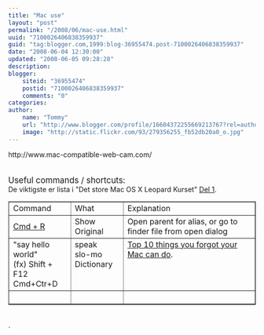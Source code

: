 ```yaml
---
title: "Mac use"
layout: "post"
permalink: "/2008/06/mac-use.html"
uuid: "7100026406838359937"
guid: "tag:blogger.com,1999:blog-36955474.post-7100026406838359937"
date: "2008-06-04 12:30:00"
updated: "2008-06-05 09:28:28"
description: 
blogger:
    siteid: "36955474"
    postid: "7100026406838359937"
    comments: "0"
categories: 
author: 
    name: "Tommy"
    url: "http://www.blogger.com/profile/16604372255669213767?rel=author"
    image: "http://static.flickr.com/93/279356255_fb52db20a0_o.jpg"
---
```


<div class="css-full-post-content js-full-post-content">
<div xmlns='http://www.w3.org/1999/xhtml'>http://www.mac-compatible-web-cam.com/<br/><br/><br/><big>Useful commands / shortcuts:</big><br/>De viktigste er lista i "Det store Mac OS X Leopard Kurset" <a href='http://www.teknonytt.com/?p=516'>Del 1</a>.<br/><table border='1'><tbody><tr><td valign='top'>Command<br/></td><td valign='top'>What<br/></td><td valign='top'>Explanation<br/></td></tr><tr><td><a href='http://www.macworld.com/article/133615/2008/05/viewopen.html'>Cmd + R</a></td><td>Show Original</td><td valign='top'>Open parent for alias, or go to finder file from open dialog<br/></td></tr><tr><td valign='top'>"say hello world"<br/>(fx) Shift + F12<br/>Cmd+Ctr+D<br/></td><td valign='top'>speak<br/>slo-mo<br/>Dictionary<br/></td><td valign='top'><a href='http://lifehacker.com/390226/top-10-things-you-forgot-your-mac-can-do'>Top 10 things you forgot your Mac can do</a>.<br/><br/></td></tr><tr><td valign='top'><br/></td><td valign='top'><br/></td><td valign='top'><br/></td></tr></tbody></table><br/>.</div>
</div>